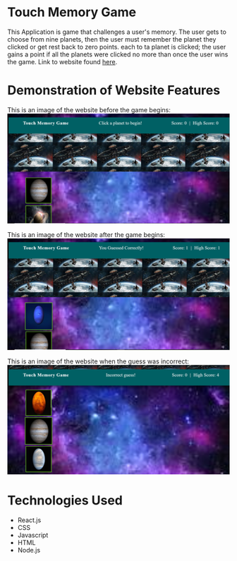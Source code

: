 # Touch Memory Game
This Application is game that challenges a user's memory. The user gets to choose from nine planets, then the user must remember the planet they clicked or get rest back to zero points. each to ta planet is clicked; the user gains a point if all the planets were clicked no more than once the user wins the game. Link to website found [here](https://ausar1989.github.io/TouchMemoryGame/).

# Demonstration of Website Features

This is an image of the website before the game begins:
![space1](src/images/space1.png)

This is an image of the website after the game begins:
![space2](src/images/space2.png)

This is an image of the website when the guess was incorrect:
![space3](src/images/space3.png)

# Technologies Used
- React.js
- CSS
- Javascript
- HTML
- Node.js
